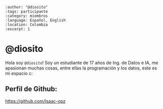 
```{post} 2023-07-18
:author: "@diosito"
:tags: participante
:category: miembros
:language: Español, English
:location: Colombia
:excerpt: 1
```

# @diosito

Hola soy `@diosito`! Soy un estudiante de 17 años de Ing. de Datos e IA, me apasionan muchas cosas, entre ellas la programación y los datos, este es mi espacio c:

## Perfil de Github:
https://github.com/Isaac-opz